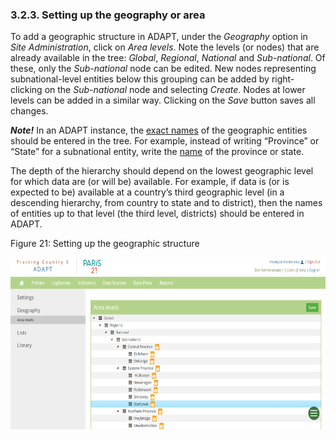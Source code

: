 ### 3.2.3. Setting up the geography or area <!-- {docsify-ignore} -->

To add a geographic structure in ADAPT, under the *Geography* option in
*Site Administration*, click on *Area levels*. Note the levels (or
nodes) that are already available in the tree: *Global*, *Regional*,
*National* and *Sub-national*. Of these, only the *Sub-national* node
can be edited. New nodes representing subnational-level entities below
this grouping can be added by right-clicking on the *Sub-national* node
and selecting *Create*. Nodes at lower levels can be added in a similar
way. Clicking on the *Save* button saves all changes.

***Note!*** In an ADAPT instance, the <u>exact names</u> of the
geographic entities should be entered in the tree. For example, instead
of writing “Province” or “State” for a subnational entity, write the
<u>name</u> of the province or state.

The depth of the hierarchy should depend on the lowest geographic level
for which data are (or will be) available. For example, if data is (or
is expected to be) available at a country’s third geographic level (in a
descending hierarchy, from country to state and to district), then the
names of entities up to that level (the third level, districts) should
be entered in ADAPT.

<span id="_Toc7208824" class="anchor"></span>Figure 21: Setting up the
geographic structure

<img src="ADAPTmedia\media\image20.png" style="width:6.26806in;height:2.86528in" />
